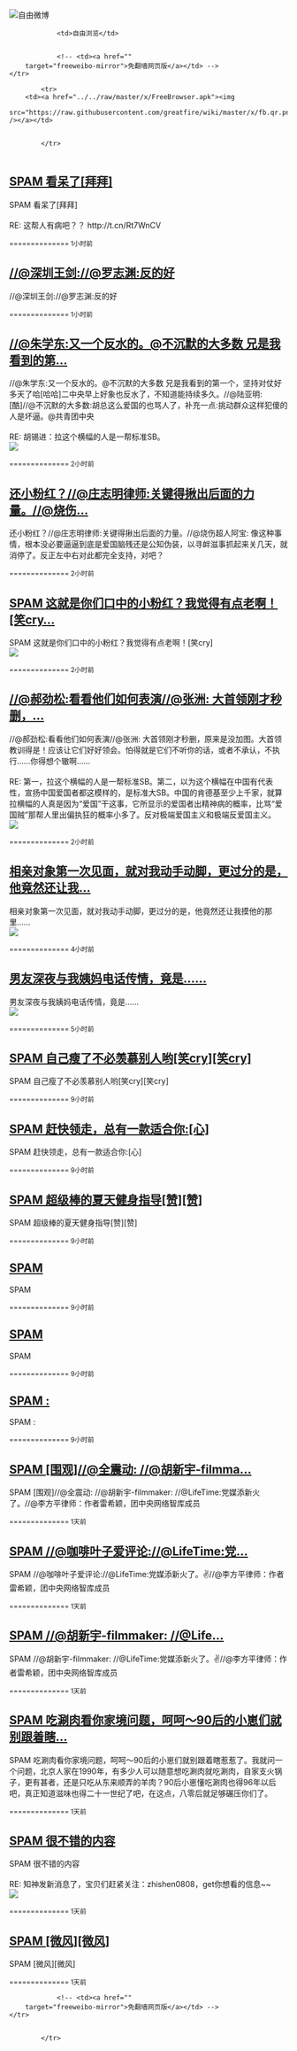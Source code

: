 

<img src="../../raw/master/x/freeweibo.png" alt="自由微博"/>
<table>
    <tr>
                
                <td>自由浏览</td>
        
        
                <!-- <td><a href=""
        target="freeweibo-mirror">免翻墙网页版</a></td> -->
    </tr>
    
            <tr>
        <td><a href="../../raw/master/x/FreeBrowser.apk"><img
        src="https://raw.githubusercontent.com/greatfire/wiki/master/x/fb.qr.png" /></a></td>

        
            </tr>
</table>
<h2>
	<a href="https://freeweibo.com/weibo/3998585156123200" target="freeweibo-mirror">SPAM 看呆了[拜拜]</a>
</h2>
<p>SPAM 看呆了[拜拜]<br><br>RE: 这帮人有病吧？？ http://t.cn/Rt7WnCV</p>
<p>
	<small> ============== 1小时前</small>
</p><h2>
	<a href="https://freeweibo.com/weibo/3998583688421790" target="freeweibo-mirror">//@深圳王剑://@罗志渊:反的好</a>
</h2>
<p>//@深圳王剑://@罗志渊:反的好</p>
<p>
	<small> ============== 1小时前</small>
</p><h2>
	<a href="https://freeweibo.com/weibo/3998579343403100" target="freeweibo-mirror">//@朱学东:又一个反水的。@不沉默的大多数 兄是我看到的第…</a>
</h2>
<p>//@朱学东:又一个反水的。@不沉默的大多数 兄是我看到的第一个，坚持对仗好多天了哈[哈哈]二中央早上好象也反水了，不知道能持续多久。//@陆亚明: [酷]//@不沉默的大多数:胡总这么爱国的也骂人了，补充一点:挑动群众这样犯傻的人是坏逼。@共青团中央<br><br>RE: 胡锡进：拉这个横幅的人是一帮标准SB。<br><img src="http://ww2.sinaimg.cn/large/7c1f76efgw1f5xxzmbagij20hs0vktdv.jpg"></p>
<p>
	<small> ============== 2小时前</small>
</p><h2>
	<a href="https://freeweibo.com/weibo/3998574780245473" target="freeweibo-mirror">还小粉红？//@庄志明律师:关键得揪出后面的力量。//@烧伤…</a>
</h2>
<p>还小粉红？//@庄志明律师:关键得揪出后面的力量。//@烧伤超人阿宝: 像这种事情，根本没必要逼逼到底是爱国脑残还是公知伪装，以寻衅滋事抓起来关几天，就消停了。反正左中右对此都完全支持，对吧？</p>
<p>
	<small> ============== 2小时前</small>
</p><h2>
	<a href="https://freeweibo.com/weibo/3998572954873340" target="freeweibo-mirror">SPAM 这就是你们口中的小粉红？我觉得有点老啊！[笑cry…</a>
</h2>
<p>SPAM 这就是你们口中的小粉红？我觉得有点老啊！[笑cry]<br><img src="http://ww4.sinaimg.cn/large/537b30c4jw1f5xyubjp02j20k00qowj0.jpg"></p>
<p>
	<small> ============== 2小时前</small>
</p><h2>
	<a href="https://freeweibo.com/weibo/3998568027196716" target="freeweibo-mirror">//@郝劲松:看看他们如何表演//@张洲: 大首领刚才秒删，…</a>
</h2>
<p>//@郝劲松:看看他们如何表演//@张洲: 大首领刚才秒删，原来是没加图。大首领教训得是！应该让它们好好领会。怕得就是它们不听你的话，或者不承认，不执行……你得想个辙啊……<br><br>RE: 第一，拉这个横幅的人是一帮标准SB。第二，以为这个横幅在中国有代表性，宣扬中国爱国者都这模样的，是标准大SB。中国的肯德基至少上千家，就算拉横幅的人真是因为“爱国”干这事，它所显示的爱国者出精神病的概率，比骂“爱国贼”那帮人里出偏执狂的概率小多了。反对极端爱国主义和极端反爱国主义。<br><img src="http://ww4.sinaimg.cn/large/7697cf01jw1f5xxtjqiaij20k00bdwfz.jpg"></p>
<p>
	<small> ============== 2小时前</small>
</p><h2>
	<a href="https://freeweibo.com/weibo/3998538209951249" target="freeweibo-mirror">相亲对象第一次见面，就对我动手动脚，更过分的是，他竟然还让我…</a>
</h2>
<p>相亲对象第一次见面，就对我动手动脚，更过分的是，他竟然还让我摸他的那里……<br><img src="http://ww1.sinaimg.cn/large/6232ced8gw1f5xuvq4hk0j20b2d1aav5.jpg"></p>
<p>
	<small> ============== 4小时前</small>
</p><h2>
	<a href="https://freeweibo.com/weibo/3998534783243260" target="freeweibo-mirror">男友深夜与我姨妈电话传情，竟是......</a>
</h2>
<p>男友深夜与我姨妈电话传情，竟是......<br><img src="http://ww3.sinaimg.cn/large/0065Wl4Ngw1f5xuhklox2j30goa4yu0x.jpg"></p>
<p>
	<small> ============== 5小时前</small>
</p><h2>
	<a href="https://freeweibo.com/weibo/3998475437664350" target="freeweibo-mirror">SPAM 自己瘦了不必羡慕别人哟[笑cry][笑cry]</a>
</h2>
<p>SPAM 自己瘦了不必羡慕别人哟[笑cry][笑cry]</p>
<p>
	<small> ============== 9小时前</small>
</p><h2>
	<a href="https://freeweibo.com/weibo/3998475169333681" target="freeweibo-mirror">SPAM 赶快领走，总有一款适合你:[心]</a>
</h2>
<p>SPAM 赶快领走，总有一款适合你:[心]</p>
<p>
	<small> ============== 9小时前</small>
</p><h2>
	<a href="https://freeweibo.com/weibo/3998474858519082" target="freeweibo-mirror">SPAM 超级棒的夏天健身指导[赞][赞]</a>
</h2>
<p>SPAM 超级棒的夏天健身指导[赞][赞]</p>
<p>
	<small> ============== 9小时前</small>
</p><h2>
	<a href="https://freeweibo.com/weibo/3998473902124107" target="freeweibo-mirror">SPAM </a>
</h2>
<p>SPAM </p>
<p>
	<small> ============== 9小时前</small>
</p><h2>
	<a href="https://freeweibo.com/weibo/3998473504166745" target="freeweibo-mirror">SPAM </a>
</h2>
<p>SPAM </p>
<p>
	<small> ============== 9小时前</small>
</p><h2>
	<a href="https://freeweibo.com/weibo/3998472946480818" target="freeweibo-mirror">SPAM :</a>
</h2>
<p>SPAM :</p>
<p>
	<small> ============== 9小时前</small>
</p><h2>
	<a href="https://freeweibo.com/weibo/3998386677671403" target="freeweibo-mirror">SPAM [围观]//@全震动: //@胡新宇-filmma…</a>
</h2>
<p>SPAM [围观]//@全震动: //@胡新宇-filmmaker: //@LifeTime:党媒添新火了。//@李方平律师：作者雷希颖，团中央网络智库成员</p>
<p>
	<small> ============== 1天前</small>
</p><h2>
	<a href="https://freeweibo.com/weibo/3998382278039351" target="freeweibo-mirror">SPAM  //@咖啡叶子爱评论://@LifeTime:党…</a>
</h2>
<p>SPAM  //@咖啡叶子爱评论://@LifeTime:党媒添新火了。✌//@李方平律师：作者雷希颖，团中央网络智库成员</p>
<p>
	<small> ============== 1天前</small>
</p><h2>
	<a href="https://freeweibo.com/weibo/3998381834143030" target="freeweibo-mirror">SPAM //@胡新宇-filmmaker: //@Life…</a>
</h2>
<p>SPAM //@胡新宇-filmmaker: //@LifeTime:党媒添新火了。✌//@李方平律师：作者雷希颖，团中央网络智库成员</p>
<p>
	<small> ============== 1天前</small>
</p><h2>
	<a href="https://freeweibo.com/weibo/3998375411747272" target="freeweibo-mirror">SPAM 吃涮肉看你家境问题，呵呵～90后的小崽们就别跟着瞎…</a>
</h2>
<p>SPAM 吃涮肉看你家境问题，呵呵～90后的小崽们就别跟着瞎惹惹了。我就问一个问题，北京人家在1990年，有多少人可以随意想吃涮肉就吃涮肉，自家支火锅子，更有甚者，还是只吃从东来顺弄的羊肉？90后小崽懂吃涮肉也得96年以后吧，真正知道滋味也得二十一世纪了吧，在这点，八零后就足够碾压你们了。</p>
<p>
	<small> ============== 1天前</small>
</p><h2>
	<a href="https://freeweibo.com/weibo/3998370257592510" target="freeweibo-mirror">SPAM 很不错的内容</a>
</h2>
<p>SPAM 很不错的内容<br><br>RE: 知神发新消息了，宝贝们赶紧关注：zhishen0808，get你想看的信息~~<br><img src="http://ww4.sinaimg.cn/large/006fDRpEgw1f5wqht7chrj30ku112796.jpg"></p>
<p>
	<small> ============== 1天前</small>
</p><h2>
	<a href="https://freeweibo.com/weibo/3998368243697202" target="freeweibo-mirror">SPAM [微风][微风]</a>
</h2>
<p>SPAM [微风][微风]</p>
<p>
	<small> ============== 1天前</small>
</p>
<table>
    <tr>
                
        
        
                <!-- <td><a href=""
        target="freeweibo-mirror">免翻墙网页版</a></td> -->
    </tr>
    
        
            </tr>
</table>
